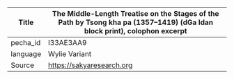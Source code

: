 |Title | The Middle-Length Treatise on the Stages of the Path by Tsong kha pa (1357–1419) (dGa ldan block print), colophon excerpt 
| --- | --- 
|pecha_id | I33AE3AA9
|language | Wylie Variant
|Source | https://sakyaresearch.org